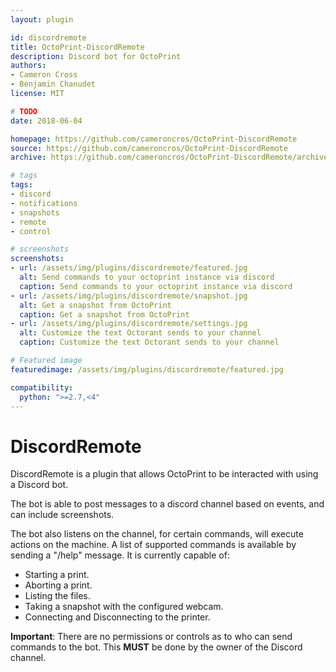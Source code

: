 ```yaml
---
layout: plugin

id: discordremote
title: OctoPrint-DiscordRemote
description: Discord bot for OctoPrint
authors:
- Cameron Cross
- Benjamin Chanudet
license: MIT

# TODO
date: 2018-06-04

homepage: https://github.com/cameroncros/OctoPrint-DiscordRemote
source: https://github.com/cameroncros/OctoPrint-DiscordRemote
archive: https://github.com/cameroncros/OctoPrint-DiscordRemote/archive/master.zip

# tags
tags:
- discord
- notifications
- snapshots
- remote
- control

# screenshots
screenshots:
- url: /assets/img/plugins/discordremote/featured.jpg
  alt: Send commands to your octoprint instance via discord
  caption: Send commands to your octoprint instance via discord
- url: /assets/img/plugins/discordremote/snapshot.jpg
  alt: Get a snapshot from OctoPrint
  caption: Get a snapshot from OctoPrint
- url: /assets/img/plugins/discordremote/settings.jpg
  alt: Customize the text Octorant sends to your channel
  caption: Customize the text Octorant sends to your channel

# Featured image
featuredimage: /assets/img/plugins/discordremote/featured.jpg

compatibility:
  python: ">=2.7,<4"
---
```


# DiscordRemote

DiscordRemote is a plugin that allows OctoPrint to be interacted with using a Discord bot.

The bot is able to post messages to a discord channel based on events, and can include screenshots.

The bot also listens on the channel, for certain commands, will execute actions on the machine.
A list of supported commands is available by sending a "/help" message.
It is currently capable of:

* Starting a print.
* Aborting a print.
* Listing the files.
* Taking a snapshot with the configured webcam.
* Connecting and Disconnecting to the printer.


**Important**: There are no permissions or controls as to who can send commands to the bot.
This **MUST** be done by the owner of the Discord channel.
